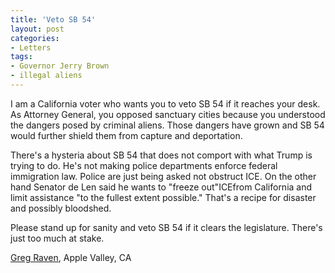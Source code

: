 ```yaml
---
title: 'Veto SB 54'
layout: post
categories:
- Letters
tags:
- Governor Jerry Brown
- illegal aliens
---
```


I am a California voter who wants you to veto SB 54 if it reaches your desk. As Attorney General, you opposed sanctuary cities because you understood the dangers posed by criminal aliens. Those dangers have grown and SB 54 would further shield them from capture and deportation.

There's a hysteria about SB 54 that does not comport with what Trump is trying to do. He's not making police departments enforce federal immigration law. Police are just being asked not obstruct ICE. On the other hand Senator de Len said he wants to "freeze out"ICEfrom California and limit assistance "to the fullest extent possible." That's a recipe for disaster and possibly bloodshed.

Please stand up for sanity and veto SB 54 if it clears the legislature. There's just too much at stake.

[Greg Raven](https://www.gregraven.org), Apple Valley, CA